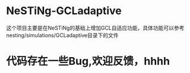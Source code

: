 # NeSTiNg-GCLadaptive

这个项目主要是在NeSTiNg的基础上增加GCL自适应功能，具体功能可以参考nesting/simulations/GCLadaptive目录下的文件

# 代码存在一些Bug,欢迎反馈，hhhh
